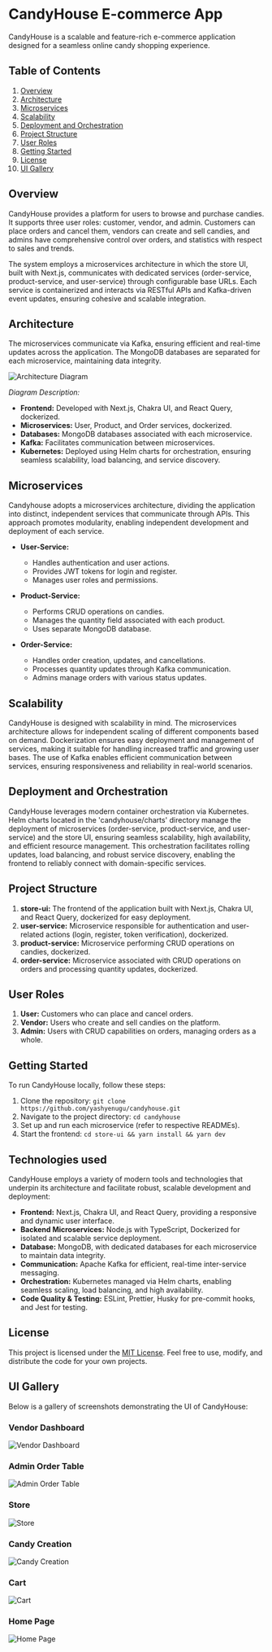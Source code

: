 # CandyHouse E-commerce App

CandyHouse is a scalable and feature-rich e-commerce application designed for a seamless online candy shopping experience.

## Table of Contents

1. [Overview](#overview)
2. [Architecture](#architecture)
3. [Microservices](#microservices)
4. [Scalability](#scalability)
5. [Deployment and Orchestration](#deployment-and-orchestration)
6. [Project Structure](#project-structure)
7. [User Roles](#user-roles)
8. [Getting Started](#getting-started)
9. [License](#license)
10. [UI Gallery](#ui-gallery)

## Overview

CandyHouse provides a platform for users to browse and purchase candies. It supports three user roles: customer, vendor, and admin. Customers can place orders and cancel them, vendors can create and sell candies, and admins have comprehensive control over orders, and statistics with respect to sales and trends.

The system employs a microservices architecture in which the store UI, built with Next.js, communicates with dedicated services (order-service, product-service, and user-service) through configurable base URLs. Each service is containerized and interacts via RESTful APIs and Kafka-driven event updates, ensuring cohesive and scalable integration.

## Architecture

The microservices communicate via Kafka, ensuring efficient and real-time updates across the application. The MongoDB databases are separated for each microservice, maintaining data integrity.

![Architecture Diagram](architecture_diagram.png)

*Diagram Description:*
- **Frontend:** Developed with Next.js, Chakra UI, and React Query, dockerized.
- **Microservices:** User, Product, and Order services, dockerized.
- **Databases:** MongoDB databases associated with each microservice.
- **Kafka:** Facilitates communication between microservices.
- **Kubernetes:** Deployed using Helm charts for orchestration, ensuring seamless scalability, load balancing, and service discovery.

## Microservices
Candyhouse adopts a microservices architecture, dividing the application into distinct, independent services that communicate through APIs. This approach promotes modularity, enabling independent development and deployment of each service.

- **User-Service:**
  - Handles authentication and user actions.
  - Provides JWT tokens for login and register.
  - Manages user roles and permissions.

- **Product-Service:**
  - Performs CRUD operations on candies.
  - Manages the quantity field associated with each product.
  - Uses separate MongoDB database.

- **Order-Service:**
  - Handles order creation, updates, and cancellations.
  - Processes quantity updates through Kafka communication.
  - Admins manage orders with various status updates.

## Scalability

CandyHouse is designed with scalability in mind. The microservices architecture allows for independent scaling of different components based on demand. Dockerization ensures easy deployment and management of services, making it suitable for handling increased traffic and growing user bases. The use of Kafka enables efficient communication between services, ensuring responsiveness and reliability in real-world scenarios.

## Deployment and Orchestration

CandyHouse leverages modern container orchestration via Kubernetes. Helm charts located in the 'candyhouse/charts' directory manage the deployment of microservices (order-service, product-service, and user-service) and the store UI, ensuring seamless scalability, high availability, and efficient resource management. This orchestration facilitates rolling updates, load balancing, and robust service discovery, enabling the frontend to reliably connect with domain-specific services.

## Project Structure

1. **store-ui:** The frontend of the application built with Next.js, Chakra UI, and React Query, dockerized for easy deployment.
2. **user-service:** Microservice responsible for authentication and user-related actions (login, register, token verification), dockerized.
3. **product-service:** Microservice performing CRUD operations on candies, dockerized.
4. **order-service:** Microservice associated with CRUD operations on orders and processing quantity updates, dockerized.

## User Roles

1. **User:** Customers who can place and cancel orders.
2. **Vendor:** Users who create and sell candies on the platform.
3. **Admin:** Users with CRUD capabilities on orders, managing orders as a whole.

## Getting Started

To run CandyHouse locally, follow these steps:

1. Clone the repository: `git clone https://github.com/yashyenugu/candyhouse.git`
2. Navigate to the project directory: `cd candyhouse`
3. Set up and run each microservice (refer to respective READMEs).
4. Start the frontend: `cd store-ui && yarn install && yarn dev`

## Technologies used

CandyHouse employs a variety of modern tools and technologies that underpin its architecture and facilitate robust, scalable development and deployment:

- **Frontend:** Next.js, Chakra UI, and React Query, providing a responsive and dynamic user interface.
- **Backend Microservices:** Node.js with TypeScript, Dockerized for isolated and scalable service deployment.
- **Database:** MongoDB, with dedicated databases for each microservice to maintain data integrity.
- **Communication:** Apache Kafka for efficient, real-time inter-service messaging.
- **Orchestration:** Kubernetes managed via Helm charts, enabling seamless scaling, load balancing, and high availability.
- **Code Quality & Testing:** ESLint, Prettier, Husky for pre-commit hooks, and Jest for testing.

## License

This project is licensed under the [MIT License](LICENSE). Feel free to use, modify, and distribute the code for your own projects.

## UI Gallery

Below is a gallery of screenshots demonstrating the UI of CandyHouse:

### Vendor Dashboard
![Vendor Dashboard](./screenshots/Vendor%20dashboard.png)

### Admin Order Table
![Admin Order Table](./screenshots/Admin%20Order%20table.png)

### Store
![Store](./screenshots/Store.png)

### Candy Creation
![Candy Creation](./screenshots/Candy%20creation.png)

### Cart
![Cart](./screenshots/Cart.png)

### Home Page
![Home Page](./screenshots/Home%20Page.png)
